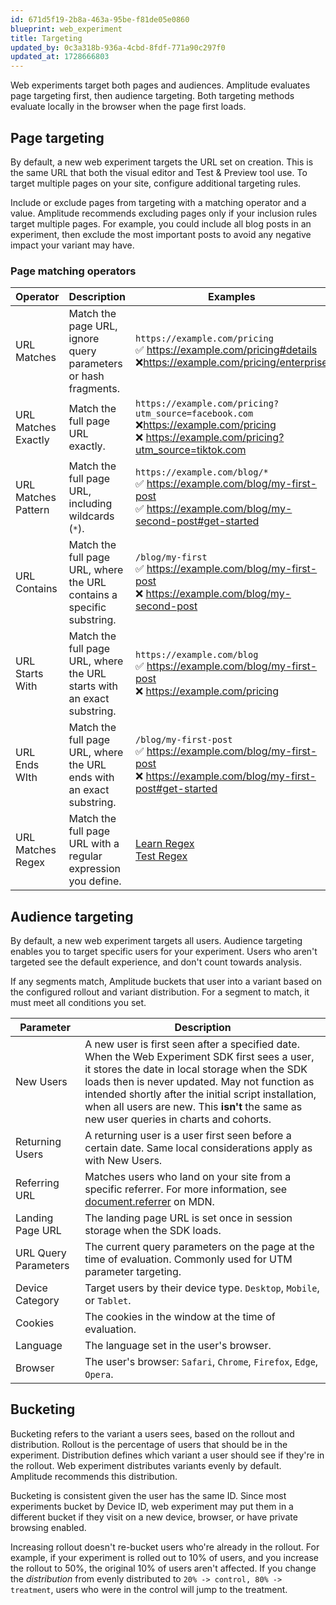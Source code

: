 ```yaml
---
id: 671d5f19-2b8a-463a-95be-f81de05e0860
blueprint: web_experiment
title: Targeting
updated_by: 0c3a318b-936a-4cbd-8fdf-771a90c297f0
updated_at: 1728666803
---
```


Web experiments target both pages and audiences. Amplitude evaluates page targeting first, then audience targeting. Both targeting methods evaluate locally in the browser when the page first loads.

## Page targeting

By default, a new web experiment targets the URL set on creation. This is the same URL that both the visual editor and Test & Preview tool use. To target multiple pages on your site, configure additional targeting rules.

Include or exclude pages from targeting with a matching operator and a value. Amplitude recommends excluding pages only if your inclusion rules target multiple pages. For example, you could include all blog posts in an experiment, then exclude the most important posts to avoid any negative impact your variant may have.

### Page matching operators

| Operator            | Description                                                            | Examples                                                                                                                                             |
| ------------------- | ---------------------------------------------------------------------- | ---------------------------------------------------------------------------------------------------------------------------------------------------- |
| URL Matches         | Match the page URL, ignore query parameters or hash fragments.         | `https://example.com/pricing` <br /> ✅ https://example.com/pricing#details <br /> ❌https://example.com/pricing/enterprise                            |
| URL Matches Exactly | Match the full page URL exactly.                                       | `https://example.com/pricing?utm_source=facebook.com` <br /> ❌https://example.com/pricing <br /> ❌ https://example.com/pricing?utm_source=tiktok.com |
| URL Matches Pattern | Match the full page URL, including wildcards (`*`).                    | `https://example.com/blog/*` <br /> ✅ https://example.com/blog/my-first-post <br /> ✅ https://example.com/blog/my-second-post#get-started            |
| URL Contains        | Match the full page URL, where the URL contains a specific substring.  | `/blog/my-first` <br /> ✅ https://example.com/blog/my-first-post <br /> ❌ https://example.com/blog/my-second-post                                    |
| URL Starts With     | Match the full page URL, where the URL starts with an exact substring. | `https://example.com/blog` <br /> ✅ https://example.com/blog/my-first-post <br />❌ https://example.com/pricing                                       |
| URL Ends WIth       | Match the full page URL, where the URL ends with an exact substring.   | `/blog/my-first-post` <br /> ✅ https://example.com/blog/my-first-post <br /> ❌ https://example.com/blog/my-first-post#get-started                    |
| URL Matches Regex   | Match the full page URL with a regular expression you define.          | [Learn Regex](https://www.regular-expressions.info/quickstart.html) <br /> [Test Regex](https://regex101.com/)                                       |

## Audience targeting

By default, a new web experiment targets all users. Audience targeting enables you to target specific users for your experiment. Users who aren't targeted see the default experience, and don't count towards analysis.

If any segments match, Amplitude buckets that user into a variant based on the configured rollout and variant distribution. For a segment to match, it must meet all conditions you set.

| Parameter            | Description                                                                                                                                                                                                                                                                                                                                               |
| -------------------- | --------------------------------------------------------------------------------------------------------------------------------------------------------------------------------------------------------------------------------------------------------------------------------------------------------------------------------------------------------- |
| New Users            | A new user is first seen after a specified date. When the Web Experiment SDK first sees a user, it stores the date in local storage when the SDK loads then is never updated. May not function as intended shortly after the initial script installation, when all users are new. This **isn't** the same as new user queries in charts and cohorts. |
| Returning Users      | A returning user is a user first seen before a certain date. Same local considerations apply as with New Users.                                                                                                                                                                                                                                           |
| Referring URL        | Matches users who land on your site from a specific referrer. For more information, see [document.referrer](https://developer.mozilla.org/en-US/docs/Web/API/Document/referrer) on MDN.                                                                                                                                                                   |
| Landing Page URL     | The landing page URL is set once in session storage when the SDK loads.                                                                                                                                                                                                                                                                                   |
| URL Query Parameters | The current query parameters on the page at the time of evaluation. Commonly used for UTM parameter targeting.                                                                                                                                                                                                                                            |
| Device Category      | Target users by their device type. `Desktop`, `Mobile`, or `Tablet`.                                                                                                                                                                                                                                                                                      |
| Cookies              | The cookies in the window at the time of evaluation.                                                                                                                                                                                                                                                                                                      |
| Language             | The language set in the user's browser.                                                                                                                                                                                                                                                                                                                   |
| Browser              | The user's browser: `Safari`, `Chrome`, `Firefox`, `Edge`, `Opera`.                                                                                                                                                                                                                                                                                       |


## Bucketing

Bucketing refers to the variant a users sees, based on the rollout and distribution. Rollout is the percentage of users that should be in the experiment. Distribution defines which variant a user should see if they're in the rollout. Web experiment distributes variants evenly by default. Amplitude recommends this distribution.

Bucketing is consistent given the user has the same ID. Since most experiments bucket by Device ID, web experiment may put them in a different bucket if they visit on a new device, browser, or have private browsing enabled.

Increasing rollout doesn't re-bucket users who're already in the rollout. For example, if your experiment is rolled out to 10% of users, and you increase the rollout to 50%, the original 10% of users aren't affected. If you change the *distribution* from evenly distributed to `20% -> control, 80% -> treatment`, users who were in the control will jump to the treatment.